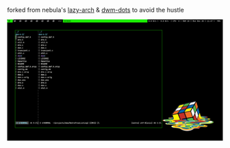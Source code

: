 forked from nebula's [lazy-arch](https://github.com/nebulaxyz/lazy-arch) & [dwm-dots](https://github.com/nebulaxyz/dwm-dots) to avoid the hustle



![image](images/2020-12-28-234726_1366x768_scrot.png)

